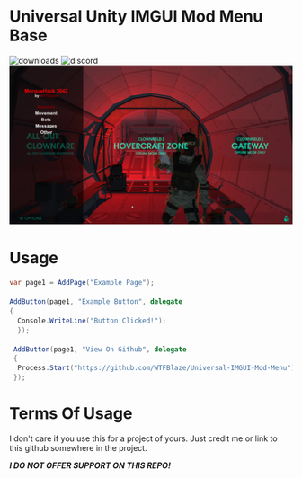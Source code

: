 # Universal Unity IMGUI Mod Menu Base
![downloads](https://img.shields.io/github/downloads/WTFBlaze/Universal-IMGUI-Mod-Menu/total?logo=github)
![discord](https://img.shields.io/discord/913037430951657552?label=Discord&logo=Discord&logoColor=white)
![previewImage](https://github.com/WTFBlaze/Universal-IMGUI-Mod-Menu/blob/master/repo%20images/preview.png?raw=true)

# Usage
```csharp
var page1 = AddPage("Example Page");

AddButton(page1, "Example Button", delegate
{
  Console.WriteLine("Button Clicked!");
  });

 AddButton(page1, "View On Github", delegate
 {
  Process.Start("https://github.com/WTFBlaze/Universal-IMGUI-Mod-Menu");
 });
```

# Terms Of Usage
I don't care if you use this for a project of yours. Just credit me or link to this github somewhere in the project.

***__I DO NOT OFFER SUPPORT ON THIS REPO!__***

